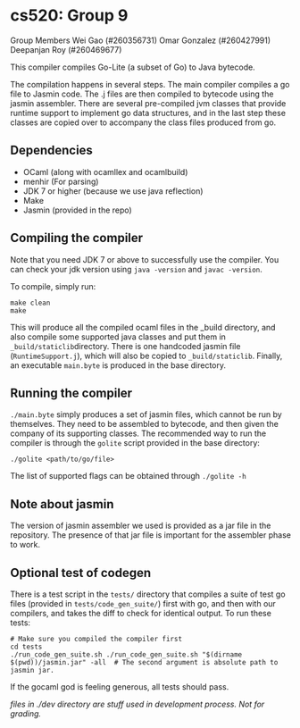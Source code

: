 cs520: Group 9
==============

Group Members
Wei Gao (#260356731)
Omar Gonzalez (#260427991)
Deepanjan Roy (#260469677)

This compiler compiles Go-Lite (a subset of Go) to Java bytecode. 

The compilation happens in several steps. The main compiler compiles a go file to Jasmin code. The .j files are then compiled to bytecode using the jasmin assembler. There are several pre-compiled jvm classes that provide runtime support to implement go data structures, and in the last step these classes are copied over to accompany the class files produced from go. 

## Dependencies
- OCaml (along with ocamllex and ocamlbuild)
- menhir (For parsing)
- JDK 7 or higher (because we use java reflection)
- Make
- Jasmin (provided in the repo)

## Compiling the compiler

Note that you need JDK 7 or above to successfully use the compiler. You can check your jdk version using `java -version` and `javac -version`.

To compile, simply run:

    make clean
    make

This will produce all the compiled ocaml files in the _build directory, and also compile some supported java classes and put them in `_build/staticlib`directory. There is one handcoded jasmin file (`RuntimeSupport.j`), which will also be copied to `_build/staticlib`. Finally, an executable `main.byte` is produced in the base directory. 

## Running the compiler

`./main.byte` simply produces a set of jasmin files, which cannot be run by themselves. They need to be assembled to bytecode, and then given the company of its supporting classes. The recommended way to run the compiler is through the `golite` script provided in the base directory:

    ./golite <path/to/go/file>

The list of supported flags can be obtained through `./golite -h`

## Note about jasmin 
The version of jasmin assembler we used is provided as a jar file in the repository. The presence of that jar file is important for the assembler phase to work.

## Optional test of codegen 
There is a test script in the `tests/` directory that compiles a suite of test go files (provided in `tests/code_gen_suite/`) first with go, and then with our compilers, and takes the diff to check for identical output. To run these tests:

    # Make sure you compiled the compiler first
    cd tests
    ./run_code_gen_suite.sh ./run_code_gen_suite.sh "$(dirname $(pwd))/jasmin.jar" -all  # The second argument is absolute path to jasmin jar.

If the gocaml god is feeling generous, all tests should pass.


_files in ./dev directory are stuff used in development process. Not for grading._
